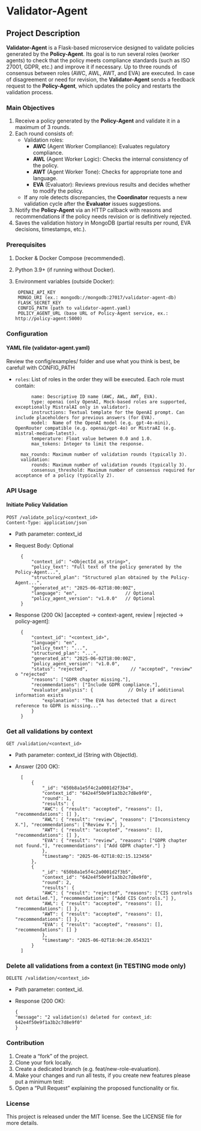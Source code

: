 # Validator-Agent

## Project Description
**Validator-Agent** is a Flask-based microservice designed to validate policies generated by the **Policy-Agent**. Its goal is to run several roles (worker agents) to check that the policy meets compliance standards (such as ISO 27001, GDPR, etc.) and improve it if necessary. Up to three rounds of consensus between roles (AWC, AWL, AWT, and EVA) are executed. In case of disagreement or need for revision, the **Validator-Agent** sends a feedback request to the **Policy-Agent**, which updates the policy and restarts the validation process.

### Main Objectives
1. Receive a policy generated by the **Policy-Agent** and validate it in a maximum of 3 rounds.
2. Each round consists of:
   - Validation roles:
     - **AWC** (Agent Worker Compliance): Evaluates regulatory compliance.
     - **AWL** (Agent Worker Logic): Checks the internal consistency of the policy.
     - **AWT** (Agent Worker Tone): Checks for appropriate tone and language.
     - **EVA** (Evaluator): Reviews previous results and decides whether to modify the policy.
   - If any role detects discrepancies, the **Coordinator** requests a new validation cycle after the **Evaluator** issues suggestions.
3. Notify the **Policy-Agent** via an HTTP callback with reasons and recommendations if the policy needs revision or is definitively rejected.
4. Saves the validation history in MongoDB (partial results per round, EVA decisions, timestamps, etc.).

### Prerequisites

1. Docker & Docker Compose (recommended).
2. Python 3.9+ (if running without Docker).
3. Environment variables (outside Docker):

        OPENAI_API_KEY
        MONGO_URI (ex.: mongodb://mongodb:27017/validator-agent-db)
        FLASK_SECRET_KEY
        CONFIG_PATH (path to validator-agent.yaml)
        POLICY_AGENT_URL (base URL of Policy-Agent service, ex.: http://policy-agent:5000)

### Configuration

#### YAML file (validator-agent.yaml)
Review the config/examples/ folder and use what you think is best, be careful! with CONFIG_PATH

- `roles`: List of roles in the order they will be executed. Each role must contain:

            name: Descriptive ID name (AWC, AWL, AWT, EVA).
            type: openai (only OpenAI, Mock-based roles are supported, exceptionally MistralAI only in validator).
            instructions: Textual template for the OpenAI prompt. Can include placeholders for previous answers (for EVA).
            model:  Name of the OpenAI model (e.g. gpt-4o-mini), OpenRouter compatible (e.g. openai/gpt-4o) or MistraAI (e.g. mistral-medium-latest).
            temperature: Float value between 0.0 and 1.0.
            max_tokens: Integer to limit the response.

        max_rounds: Maximum number of validation rounds (typically 3).
        validation:
            rounds: Maximum number of validation rounds (typically 3).
            consensus_threshold: Maximum number of consensus required for acceptance of a policy (typically 2).

### API Usage

#### Initiate Policy Validation

    POST /validate_policy/<context_id>
    Content-Type: application/json

- Path parameter: context_id
- Request Body: Optional

        {
            "context_id": "<ObjectId_as_string>",
            "policy_text": "Full text of the policy generated by the Policy-Agent...",
            "structured_plan": "Structured plan obtained by the Policy-Agent...",
            "generated_at": "2025-06-02T18:00:00Z",
            "language": "en",                  // Optional
            "policy_agent_version": "v1.0.0"   // Optional
        }

- Response (200 Ok) [accepted -> context-agent, review | rejected -> policy-agent]:

        {
            "context_id": "<context_id>",
            "language": "en",
            "policy_text": "...",
            "structured_plan": "...",
            "generated_at": "2025-06-02T18:00:00Z",
            "policy_agent_version": "v1.0.0",
            "status": "rejected",                // "accepted", "review" o "rejected"
            "reasons": ["GDPR chapter missing."],
            "recommendations": ["Include GDPR compliance."],
            "evaluator_analysis": {             // Only if additional information exists
                "explanation": "The EVA has detected that a direct reference to GDPR is missing..."
            }
        }

### Get all validations by context

    GET /validation/<context_id>

- Path parameter: context_id (String with ObjectId).
- Answer (200 OK): 

        [
            {
                "_id": "650b8a1e5f4c2a0001d2f3b4",
                "context_id": "642e4f50e9f1a3b2c7d8e9f0",
                "round": 1,
                "results": {
                "AWC": { "result": "accepted", "reasons": [], "recommendations": [] },
                "AWL": { "result": "review", "reasons": ["Inconsistency X."], "recommendations": ["Review Y."] },
                "AWT": { "result": "accepted", "reasons": [], "recommendations": [] },
                "EVA": { "result": "review", "reasons": ["GDPR chapter not found."], "recommendations": ["Add GDPR chapter."] }
                },
                "timestamp": "2025-06-02T18:02:15.123456"
            },
            {
                "_id": "650b8a1e5f4c2a0001d2f3b5",
                "context_id": "642e4f50e9f1a3b2c7d8e9f0",
                "round": 2,
                "results": {
                "AWC": { "result": "rejected", "reasons": ["CIS controls not detailed."], "recommendations": ["Add CIS Controls."] },
                "AWL": { "result": "accepted", "reasons": [], "recommendations": [] },
                "AWT": { "result": "accepted", "reasons": [], "recommendations": [] },
                "EVA": { "result": "accepted", "reasons": [], "recommendations": [] }
                },
                "timestamp": "2025-06-02T18:04:20.654321"
            }
        ]

### Delete all validations from a context (in TESTING mode only)

    DELETE /validation/<context_id>

- Path parameter: context_id.
- Response (200 OK):

      {
      "message": "2 validation(s) deleted for context_id: 642e4f50e9f1a3b2c7d8e9f0"
      }

### Contribution

1. Create a “fork” of the project.
2. Clone your fork locally.
3. Create a dedicated branch (e.g. feat/new-role-evaluation).
4. Make your changes and run all tests, if you create new features please put a minimum test:
5. Open a “Pull Request” explaining the proposed functionality or fix.

### License

This project is released under the MIT license. See the LICENSE file for more details.
